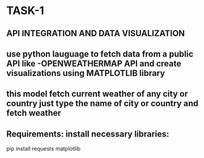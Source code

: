 # TASK-1
API INTEGRATION AND DATA VISUALIZATION
-------------------
use python lauguage to fetch data from a public API like -OPENWEATHERMAP API
and create visualizations using MATPLOTLIB library
----------------
this model fetch current weather of any city or country just type the name of city or country and fetch weather 
-------------------------

Requirements:
install necessary libraries:
---------------
pip install requests matplotlib
